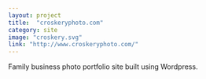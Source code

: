 ```yaml
---
layout: project
title:  "croskeryphoto.com"
category: site
image: "croskery.svg"
link: "http://www.croskeryphoto.com/"
---
```

Family business photo portfolio site built using Wordpress.